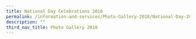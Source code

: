 ```yaml
---
title: National Day Celebrations 2018
permalink: /information-and-services/Photo-Gallery-2018/National-Day-2018/permalink
description: ""
third_nav_title: Photo Gallery 2018
---
```

